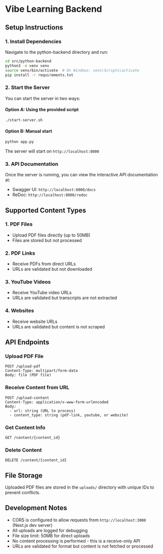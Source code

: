 # Vibe Learning Backend

## Setup Instructions

### 1. Install Dependencies

Navigate to the python-backend directory and run:

```bash
cd src/python-backend
python3 -m venv venv
source venv/bin/activate  # On Windows: venv\Scripts\activate
pip install -r requirements.txt
```

### 2. Start the Server

You can start the server in two ways:

#### Option A: Using the provided script
```bash
./start-server.sh
```

#### Option B: Manual start
```bash
python app.py
```

The server will start on `http://localhost:8000`

### 3. API Documentation

Once the server is running, you can view the interactive API documentation at:
- Swagger UI: `http://localhost:8000/docs`
- ReDoc: `http://localhost:8000/redoc`

## Supported Content Types

### 1. PDF Files
- Upload PDF files directly (up to 50MB)
- Files are stored but not processed

### 2. PDF Links
- Receive PDFs from direct URLs
- URLs are validated but not downloaded

### 3. YouTube Videos
- Receive YouTube video URLs
- URLs are validated but transcripts are not extracted

### 4. Websites
- Receive website URLs
- URLs are validated but content is not scraped

## API Endpoints

### Upload PDF File
```
POST /upload-pdf
Content-Type: multipart/form-data
Body: file (PDF file)
```

### Receive Content from URL
```
POST /upload-content
Content-Type: application/x-www-form-urlencoded
Body:
  - url: string (URL to process)
  - content_type: string (pdf-link, youtube, or website)
```

### Get Content Info
```
GET /content/{content_id}
```

### Delete Content
```
DELETE /content/{content_id}
```

## File Storage

Uploaded PDF files are stored in the `uploads/` directory with unique IDs to prevent conflicts.

## Development Notes

- CORS is configured to allow requests from `http://localhost:3000` (Next.js dev server)
- All uploads are logged for debugging
- File size limit: 50MB for direct uploads
- No content processing is performed - this is a receive-only API
- URLs are validated for format but content is not fetched or processed
